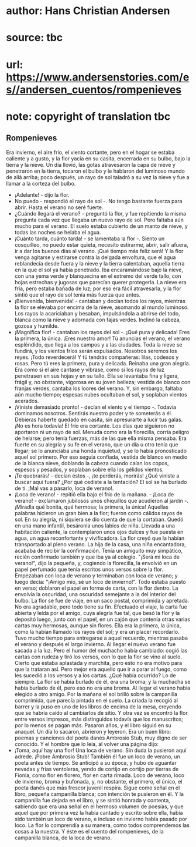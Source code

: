# author: Hans Christian Andersen
# source: tbc
# url: https://www.andersenstories.com/es//andersen_cuentos/rompenieves
# note: copyright of translation tbc

## Rompenieves 

Era invierno, el aire frío, el viento cortante, pero en el hogar se
estaba caliente y a gusto, y la flor yacía en su casita, encerrada en su
bulbo, bajo la tierra y la nieve.
Un día llovió, las gotas atravesaron la capa de nieve y penetraron en la
tierra, tocaron el bulbo y le hablaron del luminoso mundo de allá
arriba; poco después, un rayo de sol taladró a su vez la nieve y fue a
llamar a la corteza del bulbo.
- ¡Adelante! - dijo la flor.
- No puedo - respondió el rayo de sol -. No tengo bastante fuerza para
abrir. Hasta el verano no seré fuerte.
- ¿Cuándo llegará el verano? - preguntó la flor, y fue repitiendo la
misma pregunta cada vez que llegaba un nuevo rayo de sol. Pero faltaba
aún mucho para el verano. El suelo estaba cubierto de un manto de nieve,
y todas las noches se helaba el agua.
- ¡Cuánto tarda, cuánto tarda! - se lamentaba la flor -. Siento un
cosquilleo, no puedo estar quieta, necesito estirarme, abrir, salir
afuera, ir a dar los buenos días al verano. ¡Qué tiempo más feliz será!
Y la flor venga agitarse y estirarse contra la delgada envoltura, que el
agua reblandecía desde fuera y la nieve y la tierra calentaban, aquella
tierra en la que el sol ya había penetrado. Iba encaramándose bajo la
nieve, con una yema verde y blanquecina en el extremo del verde tallo,
con hojas estrechas y jugosas que parecían querer protegerla. La nieve
era fría, pero estaba bañada de luz; por eso era fácil atravesarla, y la
flor sintió que el rayo de sol tenía más fuerza que antes.
- ¡Bienvenida, bienvenida! - cantaban y decían todos los rayos, mientras
la flor se elevaba por encima de la nieve, asomando al mundo luminoso.
Los rayos la acariciaban y besaban, impulsándola a abrirse del todo,
blanca como la nieve y adornada con fajas verdes. Inclinó la cabeza,
gozosa y humilde.
- ¡Magnífica flor! - cantaban los rayos del sol -. ¡Qué pura y delicada!
Eres la primera, la única. ¡Eres nuestro amor! Tú anuncias el verano, el
verano espléndido, que llega a los campos y a las ciudades. Toda la
nieve se fundirá, y los vientos fríos serán expulsados. Nosotros seremos
los reyes. ¡Todo reverdecerá! Y tú tendrás compañeras: lilas, codesos y
rosas. Pero tú eres la primera, pura y delicada.
Reinaba una gran alegría. Era como si el aire cantase y vibrase, como si
los rayos de luz penetrasen en sus hojas y en su tallo. Ella se
levantaba fina y ligera, frágil y, no obstante, vigorosa en su joven
belleza; vestida de blanco con franjas verdes, cantaba los loores del
verano. Y, sin embargo, faltaba aún mucho tiempo; espesas nubes
ocultaban el sol, y soplaban vientos acerados.
- ¡Viniste demasiado pronto! - decían el viento y el tiempo -. Todavía
dominamos nosotros. Sentirás nuestro poder y te someterás a él. Debieras
haberte quedado en casita, sin apresurarte a lucir tus galas. ¡No es
hora todavía!
El frío era cortante. Los días que siguieron no aportaron ni un rayo de
sol. Menuda como era la florecilla, corría peligro de helarse; pero
tenía fuerzas, más de las que ella misma pensaba. Era fuerte en su
alegría y su fe en el verano, que un día u otro tenía que llegar; se lo
anunciaba una honda inquietud, y se lo había pronosticado aquel sol
primero. Por eso seguía confiada, vestida de blanco en medio de la
blanca nieve, doblando la cabeza cuando caían los copos, espesos y
pesados, y soplaban sobre ella los gélidos vientos.
- ¡Te quebrarás! - decían éstos -, ¡te perderás, morirás! ¿Qué viniste a
buscar aquí fuera? ¿Por qué cediste a la tentación? El sol se ha burlado
de ti. ¡Mal vas a pasarlo, loca de verano!.
- ¡Loca de verano! - repitió ella bajo el frío de la mañana. - ¡Loca de
verano! - exclamaron jubilosos unos chiquillos que acudieron al jardín
-. ¡Miradla qué bonita, qué hermosa; la primera, la única!
Aquellas palabras hicieron un gran bien a la flor; fueron como cálidos
rayos de sol. En su alegría, ni siquiera se dio cuenta de que la
cortaban. Quedó en una mano infantil, besáronla unos labios de niña.
Llevada a una habitación caliente, la contemplaron unos ojos dulces y
fue puesta en agua, un agua reconfortante y vivificadora. La flor creyó
que la habían transportado al pleno verano. La hija de la casa, una niña
encantadora, acababa de recibir la confirmación. Tenía un amiguito muy
simpático, recién confirmado también y que iba ya al colegio. "¡Será mi
loca de verano!", dijo la pequeña, y, cogiendo la florecilla, la
envolvió en un papel perfumado que tenía escritos unos versos sobre la
flor. Empezaban con loca de verano y terminaban con loca de verano; y
luego decía: "¡Amigo mío, sé un loco de invierno!". Todo estaba puesto
en verso; doblaron el papel en forma de carta, con la flor dentro. La
envolvía la oscuridad, una oscuridad semejante a la del interior del
bulbo. La flor se fue de viaje, en un saco postal, comprimida y
apretada. No era agradable, pero todo tiene su fin.
Efectuado el viaje, la carta fue abierta y leída por el amigo, cuya
alegría fue tal, que besó la flor y la depositó luego, junto con el
papel, en un cajón que contenía otras varias cartas muy hermosas, aunque
sin flores. Ella era la primera, la única, como la habían llamado los
rayos del sol; y era un placer recordarlo.
Tuvo mucho tiempo para entregarse a aquel recuerdo, mientras pasaba el
verano y después el largo invierno. Al llegar el nuevo verano fue sacada
a la luz. Pero el humor del muchacho había cambiado: cogió las cartas
con rudeza y tiró los versos, con lo que la flor se vino al suelo.
Cierto que estaba aplastada y marchita, pero esto no era motivo para que
la trataran así. Pero mejor era aquello que ir a parar al fuego, como
les sucedió a los versos y a los cartas. ¿Qué había ocurrido? Lo de
siempre. La flor se había burlado de él, era una broma; y la muchacha se
había burlado de él, pero eso no era una broma. Al llegar el verano
había elegido a otro amigo.
Por la mañana el sol brilló sobre la campanilla comprimida, que parecía
pintada en el suelo. La criada la recogió al barrer y la puso en uno de
los libros de encima de la mesa, creyendo que se habría caído al
cambiarlos de sitio. Y otra vez se encontró la flor entre versos
impresos, más distinguidos todavía que los manuscritos; por lo menos se
pagan más.
Pasaron años, y el libro siguió en su anaquel. Un día lo sacaron,
abrieron y leyeron. Era un buen libro: poemas y canciones del poeta
danés Ambrosio Stub, muy digno de ser conocido. Y el hombre que lo leía,
al volver una página dijo:
- ¡Toma, aquí hay una flor! Una loca de verano. Sin duda la pusieron
aquí adrede. ¡Pobre Ambrosio Stub! También él fue un loco de verano, un
poeta antes de tiempo. Se anticipó a su época, y hubo de aguantar
nevadas y frías ventoleras, yendo de cortijo en cortijo por tierras de
Fionia, como flor en florero, flor en carta rimada. Loco de verano, loco
de invierno, broma y bufonada, y, no obstante, el primero, el único, el
poeta danés que más frescor juvenil respira. Sigue como señal en el
libro, pequeña campanilla blanca; con intención te pusieron en él.
Y la campanilla fue dejada en el libro, y se sintió honrada y contenta,
sabiendo que era una señal en el hermoso volumen de poesías, y que aquel
que por primera vez la había cantado y escrito sobre ella, había sido
también un loco de verano, e incluso en invierno había pasado por loco.
La flor lo comprendía a su manera, como todos comprendemos las cosas a
la nuestra.
Y éste es el cuento del rompenieves, de la campanilla blanca, de la loca
de verano.
